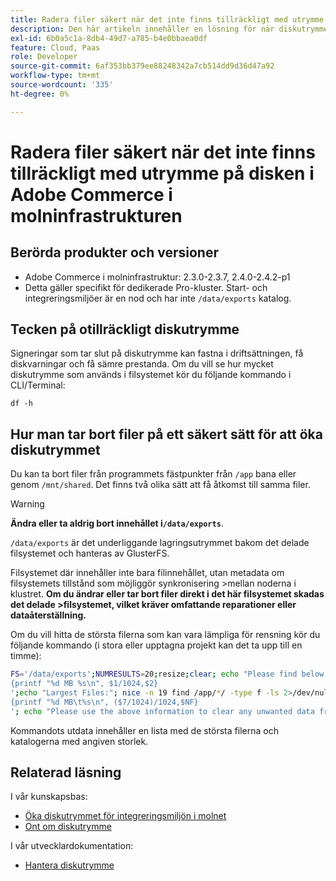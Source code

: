 ```yaml
---
title: Radera filer säkert när det inte finns tillräckligt med utrymme på disken i Adobe Commerce i molninfrastrukturen
description: Den här artikeln innehåller en lösning för när diskutrymmet tar slut och du behöver ta bort filer på ett säkert sätt. Innan du överväger den här åtgärden bör du läsa [Hantera diskutrymme](https://devdocs.magento.com/cloud/project/manage-disk-space.html#no-space-left) i utvecklardokumentationen. Om stegen i den artikeln inte är lämpliga för dig eller inte löser problemet kan du läsa stegen i den här artikeln.
exl-id: 6b0a5c1a-8db4-49d7-a785-b4e0bbaea0df
feature: Cloud, Paas
role: Developer
source-git-commit: 6af353bb379ee88248342a7cb514dd9d36d47a92
workflow-type: tm+mt
source-wordcount: '335'
ht-degree: 0%

---
```


# Radera filer säkert när det inte finns tillräckligt med utrymme på disken i Adobe Commerce i molninfrastrukturen

## Berörda produkter och versioner

* Adobe Commerce i molninfrastruktur: 2.3.0-2.3.7, 2.4.0-2.4.2-p1
* Detta gäller specifikt för dedikerade Pro-kluster. Start- och integreringsmiljöer är en nod och har inte `/data/exports` katalog.

## Tecken på otillräckligt diskutrymme

Signeringar som tar slut på diskutrymme kan fastna i driftsättningen, få diskvarningar och få sämre prestanda.
Om du vill se hur mycket diskutrymme som används i filsystemet kör du följande kommando i CLI/Terminal:

`df -h`


## Hur man tar bort filer på ett säkert sätt för att öka diskutrymmet

Du kan ta bort filer från programmets fästpunkter från `/app` bana eller genom `/mnt/shared`. Det finns två olika sätt att få åtkomst till samma filer.

>[!WARNING]
>
>**Ändra eller ta aldrig bort innehållet i`/data/exports`**.
>
>`/data/exports` är det underliggande lagringsutrymmet bakom det delade filsystemet och hanteras av GlusterFS.
>
>Filsystemet där innehåller inte bara filinnehållet, utan metadata om filsystemets tillstånd som möjliggör synkronisering >mellan noderna i klustret. **Om du ändrar eller tar bort filer direkt i det här filsystemet skadas det delade >filsystemet, vilket kräver omfattande reparationer eller dataåterställning.**

Om du vill hitta de största filerna som kan vara lämpliga för rensning kör du följande kommando (i stora eller upptagna projekt kan det ta upp till en timme):

```bash
FS='/data/exports';NUMRESULTS=20;resize;clear; echo "Please find below the Largest Directories and Files:";date;df -h $FS; echo "Largest Directories:";nice -n 19 find /app/*/ -type d -ls 2>/dev/null| sort -rnk1| head -n $NUMRESULTS| awk '
{printf "%d MB %s\n", $1/1024,$2}
';echo "Largest Files:"; nice -n 19 find /app/*/ -type f -ls 2>/dev/null| sort -rnk7| head -n $NUMRESULTS|awk '
{printf "%d MB\t%s\n", ($7/1024)/1024,$NF}
'; echo "Please use the above information to clear any unwanted data from the server, it is important this is done as soon as possible to ensure your server stays functional.";
```

Kommandots utdata innehåller en lista med de största filerna och katalogerna med angiven storlek.

## Relaterad läsning

I vår kunskapsbas:

* [Öka diskutrymmet för integreringsmiljön i molnet](/help/how-to/general/increase-disk-space-for-integration-environment-on-cloud.md)
* [Ont om diskutrymme](/help/troubleshooting/miscellaneous/low-disk-space.md)

I vår utvecklardokumentation:

* [Hantera diskutrymme](https://devdocs.magento.com/cloud/project/manage-disk-space.html)
